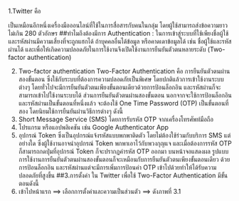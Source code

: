1.Twitter  คือ 

เป็นเหมือนอีกหนึ่งเครื่องมือออนไลน์ที่ใช้ในการสื่อสารกับคนในกลุ่ม  โดยผู้ใช้สามารถส่งข้อความยาวไม่เกิน 280 ตัวอักษร
##ทำไมถึงต้องมีการ Authentication  :
ในการเข้าสู่ระบบที่ใช้เพียงชื่อผู้ใช้และรหัสผ่านมีความเสี่ยงที่จะถูกแฮกได้ ถ้าบุคคลอื่นได้ข้อมูล หรือคาดเดาข้อมูลได้ เช่น  ชื่อผู้ใช้และรหัสผ่านได้ และเพื่อให้เกิดความปลอดภัยในการใช้งานจึงเปิดใช้งานการยืนยันตัวตนหลายระดับ (Two-factor authentication)

2. Two-factor authentication
Two-Factor Authentication  คือ การยืนยันตัวตนผ่านสองขั้นตอน ซึ่งใช้กับระบบที่ต้องการความปลอดภัยเป็นพิเศษ
โดยปกติแล้วการเข้าใช้งานระบบต่างๆ โดยทั่วไปจะมีการยืนยันตัวตนเพียงขั้นตอนเดียวด้วยการป้อนล็อกอิน และรหัสผ่านก็จะสามารถเข้าไปใช้งานระบบได้ ส่วนการยืนยันตัวตนผ่านสองขั้นตอน นอกจากจะใช้การป้อนล็อกอิน และรหัสผ่านเป็นขั้นตอนที่หนึ่งแล้ว จะต้องใช้ One Time Password (OTP) เป็นขั้นตอนที่สอง โดยนิยมใช้การยืนยันผ่านวิธีการต่างๆ ดังนี้
1.	Short Message Service (SMS) โดยการรับรหัส OTP จากเครื่องโทรศัพท์มือถือ
2.	โปรแกรม หรือแอปพลิเคชัน เช่น Google Authenticator App
3.	อุปกรณ์ Token ซึ่งเป็นอุปกรณ์แจ้งรหัสแบบพกพาติดตัว โดยไม่ต้องใช้ร่วมกับบริการ SMS แต่อย่างใด ซึ่งผู้ใช้งานอาจนำอุปกรณ์ Token พกพาเอาไว้กับพวงกุญแจ และเมื่อต้องการรหัส OTP ก็สามารถกดปุ่มที่อุปกรณ์ Token ก็จะปรากฏค่ารหัส OTP ออกมา บนหน้าจอแสดงผล 
รูปแบบการใช้งานการยืนยันตัวตนผ่านสองขั้นตอนก็จะเหมือนกับการยืนยันตัวตนเพียงขั้นตอนเดียว
ด้วยการป้อนล็อกอิน และรหัสผ่านแต่จะมีการเพิ่มการป้อนค่า OTP เข้าไปด้วยทำให้ได้รับความปลอดภัยที่สูงขึ้น
##3.การตั้งค่า ใน Twitter  เพื่อใช้ Two-Factor Authentication   มีขั้นตอนดังนี้
1. เข้าไปหน้าแรก ==> เลือกการตั้งค่าและความเป็นส่วนตัว ==> ดังภาพที่ 3.1 


